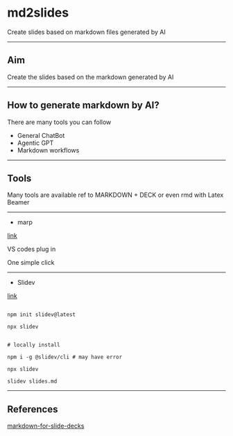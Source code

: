 # md2slides

Create slides based on markdown files generated by AI

---

## Aim 

Create the slides based on the markdown generated by AI

---


## How to generate markdown by AI?

There are many tools you can follow

- General ChatBot
- Agentic GPT
- Markdown workflows



---
 
## Tools

Many tools are available ref to MARKDOWN + DECK or even rmd with Latex Beamer

---

- marp

[link](https://marp.app/#get-started)

VS codes plug in 

One simple click

---

- Slidev

[link](https://sli.dev/)


```

npm init slidev@latest

npx slidev


# locally install

npm i -g @slidev/cli # may have error

npx slidev

slidev slides.md

```


---


## References

[markdown-for-slide-decks](https://gist.github.com/johnloy/27dd124ad40e210e91c70dd1c24ac8c8)


